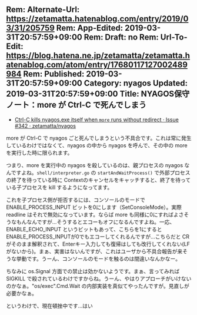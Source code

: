 Rem: Alternate-Url: https://zetamatta.hatenablog.com/entry/2019/03/31/205759
Rem: App-Edited: 2019-03-31T20:57:59+09:00
Rem: Draft: no
Rem: Url-To-Edit: https://blog.hatena.ne.jp/zetamatta/zetamatta.hatenablog.com/atom/entry/17680117127002489984
Rem: Published: 2019-03-31T20:57:59+09:00
Category: nyagos
Updated: 2019-03-31T20:57:59+09:00
Title:  NYAGOS保守ノート：more が Ctrl-C で死んでしまう
---
* [Ctrl-C kills nyagos.exe itself when `more` runs without redirect · Issue #342 · zetamatta/nyagos](https://github.com/zetamatta/nyagos/issues/342)

more が Ctrl-C で nyagos ごと死んでしまうという不具合です。これは常に発生しているわけではなくて、nyagos の中から nyagos を呼んで、その中の more を実行した時に限られます。

つまり、more を実行中の nyagos を殺しているのは、親プロセスの nyagos なんですよね。`shell/interpreter.go` の `startAndWaitProcess()` で外部プロセスの終了を待っている時に  Contextのキャンセルをキャッチすると、終了を待っている子プロセスを kill するようになってます。

これを子プロセス側が拒否するには、コンソールのモードで ENABLE_PROCESS_INPUT ビットを0にします（SetConsoleMode）。実際 readline はそれで無効になっています。ならば more も同様に0にすればよさそうなもんなんですが…そうするとエコーもオフになるんですよね。一応、ENABLE_ECHO_INPUT というビットもあって、こちらを1にすると ENABLE_PROCESS_INPUTが0でもエコーしてくれるんですが…こちらだと CR がそのまま解釈されて、Enterキー入力しても復帰はしても改行してくれない(LFがないから)。まぁ、実害はないんですが、これはユーザから不具合報告が来そうな挙動です。うーん、コンソールのモードを触るのは間違いなんかなー。

ちなみに os.Signal 方面での禁止は効かないようです。まぁ、言ってみれば SIGKILL で殺されているわけですからね。うーん、やはりアプローチがいけないのかなぁ。"os/exec".Cmd.Wait の内部実装を真似てやったんですが。見直しが必要かなぁ。

というわけで、現在頓挫中です…はい